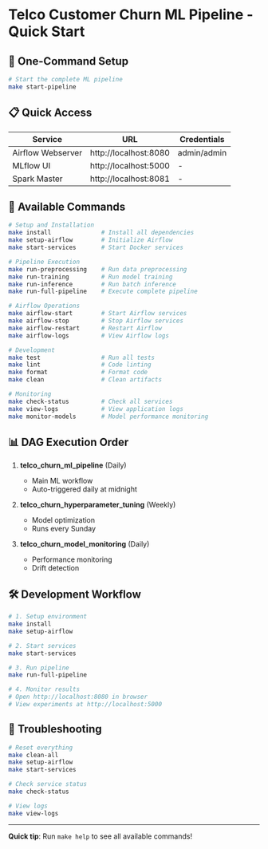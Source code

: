 # Telco Customer Churn ML Pipeline - Quick Start

## 🚀 One-Command Setup

```bash
# Start the complete ML pipeline
make start-pipeline
```

## 📋 Quick Access

| Service | URL | Credentials |
|---------|-----|-------------|
| Airflow Webserver | http://localhost:8080 | admin/admin |
| MLflow UI | http://localhost:5000 | - |
| Spark Master | http://localhost:8081 | - |

## 🔄 Available Commands

```bash
# Setup and Installation
make install              # Install all dependencies
make setup-airflow        # Initialize Airflow
make start-services       # Start Docker services

# Pipeline Execution
make run-preprocessing    # Run data preprocessing
make run-training         # Run model training
make run-inference        # Run batch inference
make run-full-pipeline    # Execute complete pipeline

# Airflow Operations
make airflow-start        # Start Airflow services
make airflow-stop         # Stop Airflow services
make airflow-restart      # Restart Airflow
make airflow-logs         # View Airflow logs

# Development
make test                 # Run all tests
make lint                 # Code linting
make format               # Format code
make clean                # Clean artifacts

# Monitoring
make check-status         # Check all services
make view-logs            # View application logs
make monitor-models       # Model performance monitoring
```

## 📊 DAG Execution Order

1. **telco_churn_ml_pipeline** (Daily)
   - Main ML workflow
   - Auto-triggered daily at midnight

2. **telco_churn_hyperparameter_tuning** (Weekly)
   - Model optimization
   - Runs every Sunday

3. **telco_churn_model_monitoring** (Daily)
   - Performance monitoring
   - Drift detection

## 🛠️ Development Workflow

```bash
# 1. Setup environment
make install
make setup-airflow

# 2. Start services
make start-services

# 3. Run pipeline
make run-full-pipeline

# 4. Monitor results
# Open http://localhost:8080 in browser
# View experiments at http://localhost:5000
```

## 🚨 Troubleshooting

```bash
# Reset everything
make clean-all
make setup-airflow
make start-services

# Check service status
make check-status

# View logs
make view-logs
```

---
**Quick tip**: Run `make help` to see all available commands!